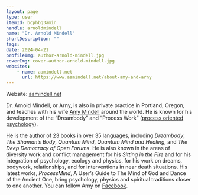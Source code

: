 ```yaml
---
layout: page
type: user
itemId: bcphbq3amin
handle: arnoldmindell
name: "Dr. Arnold Mindell"
shortDescription: ""
tags:
date: 2024-04-21
profileImg: author-arnold-mindell.jpg
coverImg: cover-author-arnold-mindell.jpg
websites:
    - name: aamindell.net
      url: https://www.aamindell.net/about-amy-and-arny
---
```


Website: [aamindell.net](http://www.aamindell.net/)

Dr. Arnold Mindell, or Arny, is also in private practice in Portland, Oregon, and teaches with his wife [Amy Mindell](../@amymindell) around the world. He is known for his development of the “Dreambody” and “Process Work” ([process oriented psychology](https://en.wikipedia.org/wiki/Process-oriented_psychology)).

He is the author of 23 books in over 35 languages, including _Dreambody_, _The Shaman’s Body_, _Quantum Mind_, _Quantum Mind and Healing_, and _The Deep Democracy of Open Forums_. He is also known in the areas of diversity work and conflict management for his _Sitting in the Fire_ and for his integration of psychology, ecology and physics, for his work on dreams, bodywork, relationships, and for interventions in near death situations. His latest works, _ProcessMind_, A User’s Guide to The Mind of God and Dance of the Ancient One, bring psychology, physics and spiritual traditions closer to one another. You can follow Arny on [Facebook](https://www.facebook.com/Arnold.Mindell/).
